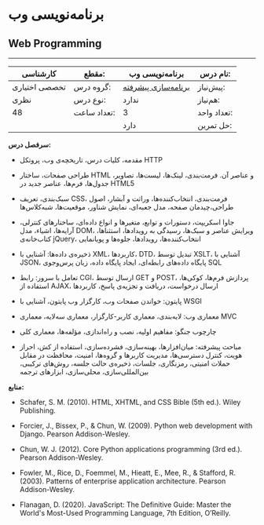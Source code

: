 # برنامه‌نویسی وب
## Web Programming
_______________________________________________________________________________
| کارشناسی      | مقطع:       | برنامه‌نویسی وب                                                             | نام درس:    |
| ------------- | ----------- | --------------------------------------------------------------------------- | ----------- |
| تخصصی اختیاری | گروه درس:   | [برنامه‌سازی پیشرفته](../docs/curriculum/mandatory/Advanced-Programming.md) | پیش‌نیاز:   |
| نظری          | نوع درس:    | ندارد                                                                       | هم‌نیاز:    |
| 48            | تعداد ساعت: | 3                                                                           | تعداد واحد: |
|               |             |  دارد                                                                       | حل تمرین:   |

**سرفصل درس:**


- مقدمه، کلیات درس، تاریخچه‌ی وب، پروتکل‌ HTTP

- طراحی صفحات، ساختار HTML و عناصر آن. فرمت‌بندی، لینک‌ها، لیست‌ها، تصاویر، جدول‌ها، فرم‌ها، عناصر جدید در HTML5

- سبک‌بندی، تعریف CSS، فرمت‌بندی، انتخاب‌کننده‌ها، وراثت و آبشار، اصول طراحی،چیدمان صفحه، مدل جعبه‌ای، نمایش شناور، موقعیت‌ها، شبه‌کلاس‌ها

- جاوا اسکریپت، دستورات و توابع، متغیرها و انواع داده‌ای، ساختارهای کنترلی، آرایه‌ها، اشیاء، مدل DOM، ویرایش عناصر و سبک‌ها، رسیدگی به رویدادها، استثناها، کتاب‌خانه‌ی jQuery، انتخاب‌کننده‌ها، رویدادها، جلوه‌ها و پویانمایی

- ذخیره‌ی داده‌ها: آشنایی با XML، کاربردها، DTD، تبدیل توسط XSLT، آشنایی با JSON، پایگاه‌ داده‌های رابطه‌ای‌، ایجاد پایگاه داده، زبان پرس‌وجوی SQL

- تعامل با سرور: رابط CGI، ارسال توسط GET و POST، پردازش فرم‌ها، کوکی‌ها، استفاده از AJAX، ارسال درخواست، دریافت و تجزیه‌ی پاسخ، کاربردها

- پایتون: خواندن صفحات وب، کارگزار وب پایتون، آشنایی با WSGI

- معماری وب: لایه‌بندی، معماری کاربر-کارگزار، معماری سه‌لایه، معماری MVC

- چارچوب جنگو: مفاهیم اولیه، نصب و راه‌اندازی، مؤلفه‌ها، معماری کلی

- مباحث پیشرفته: میان‌افزارها، بهینه‌سازی، فشرده‌سازی، استفاده از کش، احراز هویت، کنترل دسترسی‌ها، مدیریت کاربرها و گروه‌ها، امنیت، محافظت در مقابل حملات امنیتی، رمزنگاری، جلسات، ذخیره‌ی حالت جلسه، روش‌های ترکیبی، بین‌المللی‌سازی، محلی‌سازی، ابزارهای ترجمه‌

**منابع:**


- Schafer, S. M. (2010). HTML, XHTML, and CSS Bible (5th ed.). Wiley Publishing.

- Forcier, J., Bissex, P., & Chun, W. (2009). Python web development with Django. Pearson Addison-Wesley.

- Chun, W. J. (2012). Core Python applications programming (3rd ed.). Pearson Addison-Wesley.

- Fowler, M., Rice, D., Foemmel, M., Hieatt, E., Mee, R., & Stafford, R. (2003). Patterns of enterprise application architecture. Pearson Addison-Wesley.

- Flanagan, D. (2020). JavaScript: The Definitive Guide: Master the World's Most-Used Programming Language, 7th Edition, O’Reilly.
